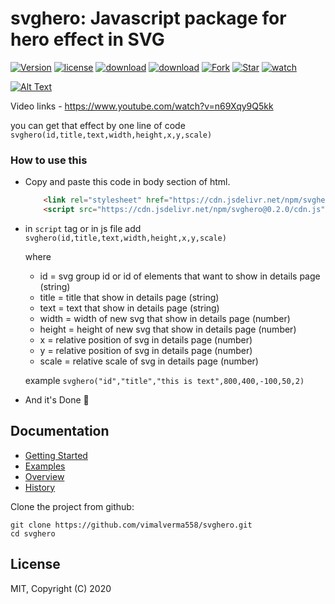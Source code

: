 # svghero: Javascript package for hero effect in SVG

[![Version](https://img.shields.io/npm/v/svghero)](https://www.npmjs.com/package/svghero)
[![license](https://img.shields.io/npm/l/svghero)](https://www.npmjs.com/package/svghero)
[![download](https://img.shields.io/npm/dw/svghero)](https://www.npmjs.com/package/svghero)
[![download](https://img.shields.io/npm/dt/svghero)](https://www.npmjs.com/package/svghero)
[![Fork](https://img.shields.io/github/forks/vimalverma558/svghero?label=fork&style=social)](https://github.com/vimalverma558/svghero/fork)
[![Star](https://img.shields.io/github/stars/vimalverma558/svghero?style=social)](https://github.com/vimalverma558/svghero/stargazers)
[![watch](https://img.shields.io/github/watchers/vimalverma558/svghero?style=social)](https://github.com/vimalverma558/svghero/watchers)


[![Alt Text](https://dev-to-uploads.s3.amazonaws.com/i/za2fmp2khp1tn450c8yv.gif)](https://www.youtube.com/watch?v=n69Xqy9Q5kk)

Video links - https://www.youtube.com/watch?v=n69Xqy9Q5kk

you can get that effect by one line of code `svghero(id,title,text,width,height,x,y,scale)`

### How to use this
- Copy and paste this code in body section of html.
  ```html
      <link rel="stylesheet" href="https://cdn.jsdelivr.net/npm/svghero@0.2.0/example/style.css">
      <script src="https://cdn.jsdelivr.net/npm/svghero@0.2.0/cdn.js"></script>
  ```
- in `script` tag or in js file add `svghero(id,title,text,width,height,x,y,scale)`

  where 
  - id = svg group id or id of elements that want to show in details page (string)
  - title = title that show in details page (string)
  - text = text that show in details page (string)
  - width = width of new svg that show in details page (number)
  - height = height of new svg that show in details page (number)
  - x = relative position of svg in details page (number)
  - y = relative position of svg in details page (number)
  - scale = relative scale of svg in details page (number)

  example `svghero("id","title","this is text",800,400,-100,50,2)`
- And it's Done 🎉


## Documentation

- [Getting Started](https://github.com/vimalverma558/svghero)
- [Examples](https://svghero.netlify.app/example/)
- [Overview](https://github.com/vimalverma558/svghero)
- [History](#)



Clone the project from github:

    git clone https://github.com/vimalverma558/svghero.git
    cd svghero



## License
MIT,  Copyright (C) 2020